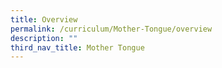 ```yaml
---
title: Overview
permalink: /curriculum/Mother-Tongue/overview
description: ""
third_nav_title: Mother Tongue
---
```

